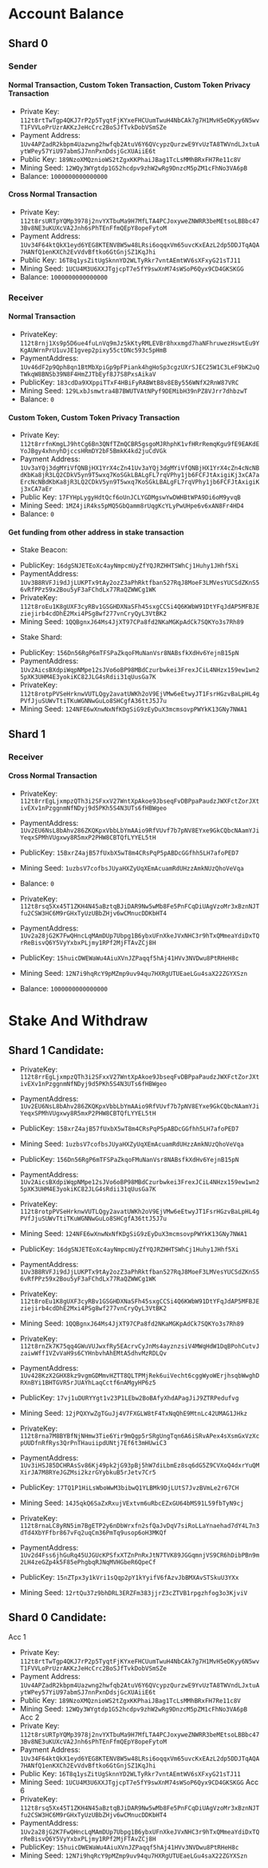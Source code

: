 # Account Balance
## Shard 0
### Sender
#### Normal Transaction, Custom Token Transaction, Custom Token Privacy Transaction
- Private Key: `112t8rtTwTgp4QKJ7rP2p5TyqtFjKYxeFHCUumTwuH4NbCAk7g7H1MvH5eDKyy6N5wvT1FVVLoPrUzrAKKzJeHcCrc2BoSJfTvkDobVSmSZe`
- Payment Address: `1Uv4APZadR2kbpm4Uazwng2hwfqb2AtuV6Y6QVcypzQurzwE9YvUzTA8TWVndLJxtuAytWPey57YiU97abmSJ7nnPxnDdsjGcXUAiiE6t`
- Public Key: `189NzoXMQznioWS2tZgxKKPhaiJBag1TcLsMMhBRxFH7Re11c8V`
- Mining Seed: `12WQy3WYgtdp1G52hcdpv9zhW2wRg9DnzcM5pZM1cFhNo3VA6pB`
- Balance: `1000000000000000`
#### Cross Normal Transaction
- Private Key: `112t8rsURTpYQMp3978j2nvYXTbuMa9H7MfLTA4PCJoxyweZNWRR3beMEtsoLBBbc473Bv8NE3uKUXcVA2Jnh6sPhTEnFfmQEpY8opeFytoM`
- Payment Address: `1Uv34F64ktQkX1eyd6YEG8KTENV8W5w48LRsi6oqqxVm65uvcKxEAzL2dp5DDJTqAQA7HANfQ1enKXCh2EvVdvBftko6GtGnjSZ1KqJhi`
- Public Key: `16T8q1ysZitUgSknnYD2WLTyRkr7vntAEmtWV6sXFxyG21sTJ11`
- Mining Seed: `1UCU4M3U6XXJTgjcpT7e5fY9swXnM74sWSoP6Qyx9CD4GKSKGG`
- Balance: `1000000000000000`

### Receiver
#### Normal Transaction
- PrivateKey: `112t8rnj1Xs9p5D6ue4fuLnVq9mJz5kKtyRMLEVBr8hxxmgd7haNFhruwezHswtEu9YKgAUWrnPrU1uvJE1gvep2pixy55ctDNc593c5pHmB`
- PaymentAddress: `1Uv46dF2p9Qph8qn1BtMbXpiGp9pFPiank4hgHoSp3cgzUXrSJEC25W1C3LeF9bK2uQTWkqW8BNSb39N8F4HmZJTbEyf8J7S8PxsAikaV`
- PublicKey: `183cdDa9XXppiTTxF4HBiFyRABWtB8v8EBy556WNfX2RnW87VRC`
- Mining Seed: `129LxbJsmwtra4B7BWUTVAtNPyf9DEMibH39nPZ8VJrr7dhbzwT`
- Balance: `0` 
#### Custom Token, Custom Token Privacy Transaction
- Private Key: `112t8rrfnKmgLJ9htCg6Bn3QNfTZmQCBR5gsgoMJRhphK1vfHRrRemqKgu9fE9EAKdEYoJBgy4xhnyhDjccsHRmDY2bF5BmkK4kd2juCdVGk`
- Payment Address: `1Uv3aYQj3dgMYiVfQNBjHX1YrX4cZn41Uv3aYQj3dgMYiVfQNBjHX1YrX4cZn4cNcNBdKbKa8jR3LQ2CDkV5yn9T5wxq7KoSGkLBALgFL7rqVPhy1jb6FCFJtAxigiKj3xCA7aErcNcNBdKbKa8jR3LQ2CDkV5yn9T5wxq7KoSGkLBALgFL7rqVPhy1jb6FCFJtAxigiKj3xCA7aEr`
- Public Key: `17FYHpLygyHdtQcf6oUnJCLYGDMgswYwDWHBtWPA9Di6oM9yvqB`
- Mining Seed: `1MZ4jiR4ks5pMQ5GbQamm8rUqgKcYLyPwUHpe6v6xAN8Fr4HD4`
- Balance: `0`
#### Get funding from other address in stake transaction
* Stake Beacon:
- PublicKey: `16dgSNJETEoXc4ayNmpcmUyZfYQJRZHHTSWhCj1Huhy1JHhf5Xi`
- PaymentAddress: `1Uv3B8RVFJi9dJjLUKPTx9tAy2ozZ3aPhRktfban527RqJ8MoeF3LMVesYUCSdZKnS56vRfPPz59x2Bou5yF3aFChdLx77RaQZWWCg1WK`
- PrivateKey: `112t8roEu1K8gUXF3cyRBv1GSGHDXNaSFh45sxgCCSi4Q6KWbW91DtYFqJdAP5MFBJEziejirb4cdDhE2Mxi4PSg8wf277vnCryQyL3VtBK2`
- Mining Seed: `1QQBgnxJ64Ms4JjXT97CPa8fd2NKaMGKpAdCk7SQKYo3s7Rh89`
* Stake Shard:
- PublicKey: `156Dn56RgP6mTFSPaZkqoFMuNanVsr8NABsfkXdHv6YejnB15pN`
- PaymentAddress: `1Uv2AicsBXdpiWqpNMpe12sJVo6oBP98MBdCzurbwkei3FrexJCiL4NHzx159ew1wn25pXK3UHM4E3yokiKC82JLG4sRdii31qUusGa7K`
- PrivateKey: `112t8rotpPVSeHrknwVUTLQgy2avatUWKh2oV9EjVMw6eEtwyJT1FsrHGzvBaLpHL4gPVfJjuSUWvTtiTKuWGNNwGuLo8SHCgfA36ttJ5J7u`
- Mining Seed: `124NFE6wXnwNxNfKDgSiG9zEyDuX3mcmsovpPWYkK13GNy7NWA1`
## Shard 1
### Receiver
#### Cross Normal Transaction
- PrivateKey: `112t8rrEgLjxmpzQTh3i2SFxxV27WntXpAkoe9JbseqFvDBPpaPaudzJWXFctZorJXtivEXv1nPzggnmNfNDyj9d5PKh5S4N3UTs6fHBWgeo`
- PaymentAddress: `1Uv2EU6NsL8bAhv286ZKQKpxVbbLbYmAAio9RfVUvf7b7pNV8EYxe9GkCQbcNAamYJiYeqxSPMhVUgxwy8R5mxP2PHW8CBTQfLYYEL5tH`
- PublicKey: `15BxrZ4ajB57fUxbX5wT8m4CRsPqP5pABDcGGfhh5LH7afoPED7`
- Mining Seed: `1uzbsV7cofbsJUyaHXZyUqXEmAcuamRdUHzzAmkNUzQhoVeVqa`
- Balance: `0`

- PrivateKey: `112t8rsq5Xx45T1ZKH4N45aBztqBJiDAR9Nw5wMb8Fe5PnFCqDiUAgVzoMr3xBznNJTfu2CSW3HC6M9rGHxTyUzUBbZHjv6wCMnucDDKbHT4`
- PaymentAddress: `1Uv2a28jG2K7FwQHncLqMAmDUp7Ubpg1B6ybxUFnXkeJVxNHC3r9hTxQMmeaYdiDxTQrReBisvQ6Y5VyYxbxPLjmy1RPf2MjFTAvZCj8H`
- PublicKey: `15huicDWEWaWu4AiuXVnJZPaqqf5hAj41HVv3NVDwu8PtRHeH8c`
- Mining Seed: `12N7i9hqRcY9pMZmp9uv94qu7HXRgUTUEaeLGu4saX22ZGYXSzn`
- Balance: `1000000000000000`

# Stake And Withdraw
## Shard 1 Candidate:
- PrivateKey: `112t8rrEgLjxmpzQTh3i2SFxxV27WntXpAkoe9JbseqFvDBPpaPaudzJWXFctZorJXtivEXv1nPzggnmNfNDyj9d5PKh5S4N3UTs6fHBWgeo`
- PaymentAddress: `1Uv2EU6NsL8bAhv286ZKQKpxVbbLbYmAAio9RfVUvf7b7pNV8EYxe9GkCQbcNAamYJiYeqxSPMhVUgxwy8R5mxP2PHW8CBTQfLYYEL5tH`
- PublicKey: `15BxrZ4ajB57fUxbX5wT8m4CRsPqP5pABDcGGfhh5LH7afoPED7`
- Mining Seed: `1uzbsV7cofbsJUyaHXZyUqXEmAcuamRdUHzzAmkNUzQhoVeVqa`

- PublicKey: `156Dn56RgP6mTFSPaZkqoFMuNanVsr8NABsfkXdHv6YejnB15pN`
- PaymentAddress: `1Uv2AicsBXdpiWqpNMpe12sJVo6oBP98MBdCzurbwkei3FrexJCiL4NHzx159ew1wn25pXK3UHM4E3yokiKC82JLG4sRdii31qUusGa7K`
- PrivateKey: `112t8rotpPVSeHrknwVUTLQgy2avatUWKh2oV9EjVMw6eEtwyJT1FsrHGzvBaLpHL4gPVfJjuSUWvTtiTKuWGNNwGuLo8SHCgfA36ttJ5J7u`
- Mining Seed: `124NFE6wXnwNxNfKDgSiG9zEyDuX3mcmsovpPWYkK13GNy7NWA1`

- PublicKey: `16dgSNJETEoXc4ayNmpcmUyZfYQJRZHHTSWhCj1Huhy1JHhf5Xi`
- PaymentAddress: `1Uv3B8RVFJi9dJjLUKPTx9tAy2ozZ3aPhRktfban527RqJ8MoeF3LMVesYUCSdZKnS56vRfPPz59x2Bou5yF3aFChdLx77RaQZWWCg1WK`
- PrivateKey: `112t8roEu1K8gUXF3cyRBv1GSGHDXNaSFh45sxgCCSi4Q6KWbW91DtYFqJdAP5MFBJEziejirb4cdDhE2Mxi4PSg8wf277vnCryQyL3VtBK2`
- Mining Seed: `1QQBgnxJ64Ms4JjXT97CPa8fd2NKaMGKpAdCk7SQKYo3s7Rh89`

- PrivateKey: `112t8rnZk7K75qq4GWuVUJwxfRy5EAcrvCyJnMs4ayznzsiV4MWqHdW1DqBPohCutvJzaiwWff1VZvVaH9s6CYHnbvhAhEMtA5dhvMzRDLQv`
- PaymentAddress: `1Uv428KzX2GHX8kz9vgmGDMmvHZTT8QLTPMjRek6uiVecht6cggWyoWErjhsqbWwghDRXnBYi1BHTGVR5rJUAYhLaqCctf6nAMgyHP6z5`
- PublicKey: `17vj1uDURYYgt1v23P1LEbw2BoBAfyXhdAPagJiJ9ZTRPedufvg`
- Mining Seed: `12jPQXYwZgTGuJj4V7FXGLW8tF4TxNqQhE9MtnLc42UMAG1JHkz`

- PrivateKey: `112t8rna7M8BYBfNjNHmw3Tie6Yir9mQgp5rSRgUngTqn6A6iSRvAPex4sXsmGxVzXcpUUDfnRfRys3QrPnTHauiipdUNtj7Ef6t3mHUwiC3`
- PaymentAddress: `1Uv3iHSJ85DCHRAsSv86Kj49pk2jG93pBj5hW7diLbmEz8sq6dG5Z9CVXoQ4dxrYuQMXirJA7M8RYeJGZMsi2kzrGYybkuB5rJetv7Cr5`
- PublicKey: `17TQ1P1HiLsWboWwM3bibwQ1YLBMk9DjLUtS7JvzBVmLe2r67CH`
- Mining Seed: `14J5qkQ6SaZxRxujVExtvm6uRbcEZxGU64bMS91L59fbTyN9cj`

- PrivateKey: `112t8rnaLC8yRN5im7BgETP2y6nDbWrxfn2sfQaJvDqV7siRoLLaYnaehad7dY4L7n3dTd4XbYFfbr867vFq2uqCm36PmTq9usop6oH3MKQf`
- PaymentAddress: `1Uv2d4Fss6jhGuRq45UJGUcKPSfxXTZnPnRxJtN7TVK89JGGqmnjVS9CR6hDibPBn9m2LH4zeGZp4k5F85ePhgbqRJNqMVHGbeR6QpeCf`
- PublicKey: `15nZTpx3y1kVri1sQqp2pY1kYyifV6fAzvJbBMXAvSTSkuU3YXx`
- Mining Seed: `12rtQu37z9bhDRL3ERZFm383jjrZ3cZTVB1rpgzhfog3o3KjviV`
## Shard 0 Candidate:
Acc 1
- Private Key: `112t8rtTwTgp4QKJ7rP2p5TyqtFjKYxeFHCUumTwuH4NbCAk7g7H1MvH5eDKyy6N5wvT1FVVLoPrUzrAKKzJeHcCrc2BoSJfTvkDobVSmSZe`
- Payment Address: `1Uv4APZadR2kbpm4Uazwng2hwfqb2AtuV6Y6QVcypzQurzwE9YvUzTA8TWVndLJxtuAytWPey57YiU97abmSJ7nnPxnDdsjGcXUAiiE6t`
- Public Key: `189NzoXMQznioWS2tZgxKKPhaiJBag1TcLsMMhBRxFH7Re11c8V`
- Mining Seed: `12WQy3WYgtdp1G52hcdpv9zhW2wRg9DnzcM5pZM1cFhNo3VA6pB`
Acc 2
- Private Key: `112t8rsURTpYQMp3978j2nvYXTbuMa9H7MfLTA4PCJoxyweZNWRR3beMEtsoLBBbc473Bv8NE3uKUXcVA2Jnh6sPhTEnFfmQEpY8opeFytoM`
- Payment Address: `1Uv34F64ktQkX1eyd6YEG8KTENV8W5w48LRsi6oqqxVm65uvcKxEAzL2dp5DDJTqAQA7HANfQ1enKXCh2EvVdvBftko6GtGnjSZ1KqJhi`
- Public Key: `16T8q1ysZitUgSknnYD2WLTyRkr7vntAEmtWV6sXFxyG21sTJ11`
- Mining Seed: `1UCU4M3U6XXJTgjcpT7e5fY9swXnM74sWSoP6Qyx9CD4GKSKGG`
Acc 6
- PrivateKey: `112t8rsq5Xx45T1ZKH4N45aBztqBJiDAR9Nw5wMb8Fe5PnFCqDiUAgVzoMr3xBznNJTfu2CSW3HC6M9rGHxTyUzUBbZHjv6wCMnucDDKbHT4`
- PaymentAddress: `1Uv2a28jG2K7FwQHncLqMAmDUp7Ubpg1B6ybxUFnXkeJVxNHC3r9hTxQMmeaYdiDxTQrReBisvQ6Y5VyYxbxPLjmy1RPf2MjFTAvZCj8H`
- PublicKey: `15huicDWEWaWu4AiuXVnJZPaqqf5hAj41HVv3NVDwu8PtRHeH8c`
- Mining Seed: `12N7i9hqRcY9pMZmp9uv94qu7HXRgUTUEaeLGu4saX22ZGYXSzn`















